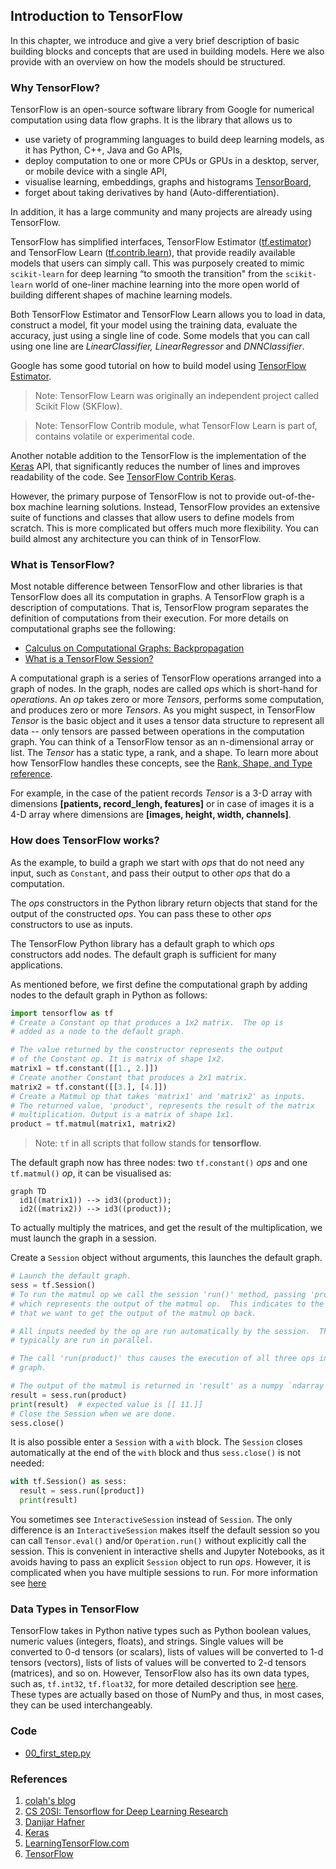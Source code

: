 ## Introduction to TensorFlow

In this chapter, we introduce and give a very brief description of basic building blocks and concepts that are used in building models. Here we also provide with an overview on how the models should be structured.

### Why TensorFlow?
TensorFlow is an open-source software library from Google for numerical computation using data flow graphs. It is the library that allows us to
* use variety of programming languages to build deep learning models, as it has Python, C++, Java and Go APIs,
* deploy computation to one or more CPUs or GPUs in a desktop, server, or mobile device with a single API,
* visualise learning, embeddings, graphs and histograms [TensorBoard](https://www.tensorflow.org/get_started/summaries_and_tensorboard),
* forget about taking derivatives by hand (Auto-differentiation).

In addition, it has a large community and many projects are already using TensorFlow.

TensorFlow has simplified interfaces, TensorFlow Estimator  ([tf.estimator](https://www.tensorflow.org/api_docs/python/tf/estimator)) and
TensorFlow Learn ([tf.contrib.learn](https://www.tensorflow.org/api_guides/python/contrib.learn)), that provide readily available models that users can simply call. This was purposely created to mimic `scikit-learn` for deep learning “to smooth the transition" from the `scikit-learn` world of one-liner machine learning into the more open world of building different shapes of machine learning models.

Both TensorFlow Estimator and TensorFlow Learn allows you to load in data, construct a model, fit your model using the training data, evaluate the accuracy, just using a single line of code. Some models that you can call using one line are  *LinearClassifier, LinearRegressor* and  *DNNClassifier*.

Google has some good tutorial on how to build model using [TensorFlow Estimator](https://www.tensorflow.org/get_started/estimator).

> Note: TensorFlow Learn was originally an independent project called Scikit Flow (SKFlow).

> Note: TensorFlow Contrib module, what TensorFlow Learn is part of, contains volatile or experimental code.

Another notable addition to the TensorFlow is the implementation of the [Keras](https://keras.io/) API, that significantly reduces the number of lines and improves readability of the code. See [TensorFlow Contrib Keras](https://www.tensorflow.org/api_docs/python/tf/contrib/keras).

However, the primary purpose of TensorFlow is not to provide out-of-the-box machine learning solutions. Instead, TensorFlow provides an extensive suite of functions and classes that allow users to define models from scratch. This is more complicated but offers much more flexibility. You can build almost any architecture you can think of in TensorFlow.

### What is TensorFlow?
Most notable difference between TensorFlow and other libraries is that TensorFlow does all its computation in graphs. A TensorFlow graph is a description of computations. That is, TensorFlow program separates the definition of computations from their execution. For more details on computational graphs see the following:
* [Calculus on Computational Graphs: Backpropagation](http://colah.github.io/posts/2015-08-Backprop/)
* [What is a TensorFlow Session?](http://danijar.com/what-is-a-tensorflow-session/)

A computational graph is a series of TensorFlow operations arranged into a graph of nodes. In the graph, nodes are called *ops* which is short-hand for *operations*. An *op* takes zero or more *Tensors*, performs some computation, and produces zero or more *Tensors*. As you might suspect, in TensorFlow *Tensor* is the basic object and it uses a tensor data structure to represent all data -- only tensors are passed between operations in the computation graph. You can think of a TensorFlow tensor as an n-dimensional array or list. The *Tensor* has a static type, a rank, and a shape. To learn more about how TensorFlow handles these concepts, see the [Rank, Shape, and Type reference](https://www.tensorflow.org/programmers_guide/dims_types).

For example, in the case of the patient records *Tensor* is a 3-D array with dimensions **[patients, record_lengh, features]** or in case of images it is a 4-D array where dimensions are **[images, height, width, channels]**.

### How does TensorFlow works?

As the example, to build a graph we start with *ops* that do not need any input, such as `Constant`, and pass their output to other *ops* that do a computation.

The *ops* constructors in the Python library return objects that stand for the output of the constructed *ops*. You can pass these to other *ops* constructors to use as inputs.

The TensorFlow Python library has a default graph to which *ops* constructors add nodes. The default graph is sufficient for many applications.

As mentioned before, we first define the computational graph by adding nodes to the default graph in Python as follows:
```python
import tensorflow as tf
# Create a Constant op that produces a 1x2 matrix.  The op is
# added as a node to the default graph.

# The value returned by the constructor represents the output
# of the Constant op. It is matrix of shape 1x2.
matrix1 = tf.constant([[1., 2.]])
# Create another Constant that produces a 2x1 matrix.
matrix2 = tf.constant([[3.], [4.]])
# Create a Matmul op that takes 'matrix1' and 'matrix2' as inputs.
# The returned value, 'product', represents the result of the matrix
# multiplication. Output is a matrix of shape 1x1.
product = tf.matmul(matrix1, matrix2)
```
> Note: `tf` in all scripts that follow stands for **tensorflow**. 

The default graph now has three nodes: two `tf.constant()` *ops* and one `tf.matmul()` *op*, it can be visualised as:

```mermaid
graph TD
  id1((matrix1)) --> id3((product));
  id2((matrix2)) --> id3((product));
```

To actually multiply the matrices, and get the result of the multiplication, we must launch the graph in a session.

Create a `Session` object without arguments, this launches the default graph.

```python
# Launch the default graph.
sess = tf.Session()
# To run the matmul op we call the session 'run()' method, passing 'product'
# which represents the output of the matmul op.  This indicates to the call
# that we want to get the output of the matmul op back.

# All inputs needed by the op are run automatically by the session.  They
# typically are run in parallel.

# The call 'run(product)' thus causes the execution of all three ops in the
# graph.

# The output of the matmul is returned in 'result' as a numpy `ndarray` object.
result = sess.run(product)
print(result)  # expected value is [[ 11.]]
# Close the Session when we are done.
sess.close()
```

It is also possible enter a `Session` with a `with` block. The `Session` closes automatically at the end of the `with` block and thus `sess.close()` is not needed:

```python
with tf.Session() as sess:
  result = sess.run([product])
  print(result)
```

You sometimes see `InteractiveSession` instead of `Session`. The only difference is an
`InteractiveSession` makes itself the default session so you can call `Tensor.eval()` and/or `Operation.run()` without explicitly call the session. This is convenient in interactive shells and Jupyter Notebooks, as it avoids having to pass an explicit `Session` object to run *ops*. However, it is complicated when you have multiple sessions to run. For more information see [here](https://learningtensorflow.com/lesson5/)

### Data Types in TensorFlow
TensorFlow takes in Python native types such as Python boolean values, numeric values (integers, floats), and strings. Single values will be converted to 0-d tensors (or scalars), lists of values will be converted to 1-d tensors (vectors), lists of lists of values will be converted to 2-d tensors (matrices), and so on. However, TensorFlow also has its own data types, such as, `tf.int32`, `tf.float32`, for more detailed description see [here](https://www.tensorflow.org/programmers_guide/dims_types). These types are actually based on those of NumPy and thus, in most cases, they can be used interchangeably.


### Code
 * [00_first_step.py](scripts/00_first_step.py)

### References
1. [colah's blog](http://colah.github.io/)
2. [CS 20SI: Tensorflow for Deep Learning Research](http://web.stanford.edu/class/cs20si/index.html)
3. [Danijar Hafner](http://danijar.com/)
4. [Keras](https://keras.io/)
5. [LearningTensorFlow.com](https://learningtensorflow.com/)
6. [TensorFlow](/www.tensorflow.org)
